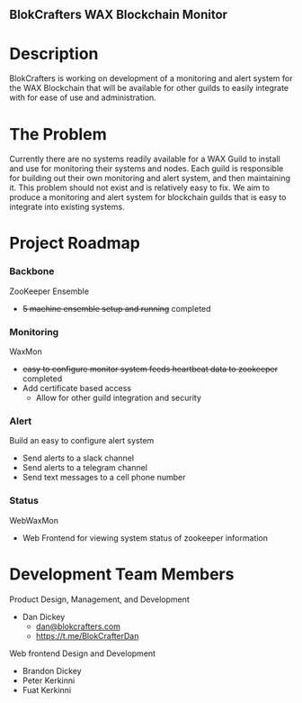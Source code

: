 <h2>BlokCrafters WAX Blockchain Monitor</h2>

<h1>Description</h1>
BlokCrafters is working on development of a monitoring and alert system for the WAX Blockchain
that will be available for other guilds to easily integrate
with for ease of use and administration.

<h1>The Problem</h1>
Currently there are no systems readily available for a WAX Guild to install and use for
monitoring their systems and nodes.  Each guild is responsible for building out their own
monitoring and alert system, and then maintaining it.  This problem should not exist and
is relatively easy to fix.  We aim to produce a monitoring and alert system for blockchain
guilds that is easy to integrate into existing systems.

<h1>Project Roadmap</h1>

<h3>Backbone</h3>

ZooKeeper Ensemble

* ~~5 machine ensemble setup and running~~ completed

<h3>Monitoring</h3>

WaxMon

* ~~easy to configure monitor system feeds heartbeat data to zookeeper~~ completed
* Add certificate based access
  * Allow for other guild integration and security

<h3>Alert</h3>

Build an easy to configure alert system

* Send alerts to a slack channel
* Send alerts to a telegram channel
* Send text messages to a cell phone number

<h3>Status</h3>

WebWaxMon

* Web Frontend for viewing system status of zookeeper information

<h1>Development Team Members</h1>

Product Design, Management, and Development

* Dan Dickey
  * dan@blokcrafters.com
  * https://t.me/BlokCrafterDan

Web frontend Design and Development

* Brandon Dickey
* Peter Kerkinni
* Fuat Kerkinni
